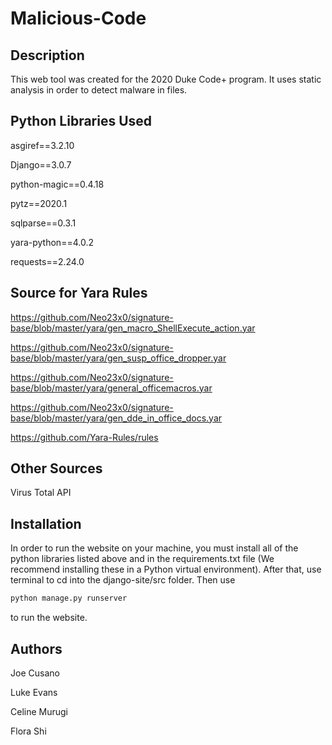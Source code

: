 # Malicious-Code
## Description
This web tool was created for the 2020 Duke Code+ program. It uses static analysis in order to detect malware in files.

## Python Libraries Used
  asgiref==3.2.10

  Django==3.0.7

  python-magic==0.4.18

  pytz==2020.1

  sqlparse==0.3.1

  yara-python==4.0.2

  requests==2.24.0

## Source for Yara Rules
https://github.com/Neo23x0/signature-base/blob/master/yara/gen_macro_ShellExecute_action.yar

https://github.com/Neo23x0/signature-base/blob/master/yara/gen_susp_office_dropper.yar

https://github.com/Neo23x0/signature-base/blob/master/yara/general_officemacros.yar

https://github.com/Neo23x0/signature-base/blob/master/yara/gen_dde_in_office_docs.yar

https://github.com/Yara-Rules/rules

## Other Sources
Virus Total API

## Installation
In order to run the website on your machine, you must install all of the python libraries listed above and in the requirements.txt file (We recommend installing these in a Python virtual environment). After that, use terminal to cd into the django-site/src folder. Then use
```bash
python manage.py runserver
```
to run the website.

## Authors
Joe Cusano

Luke Evans

Celine Murugi

Flora Shi
